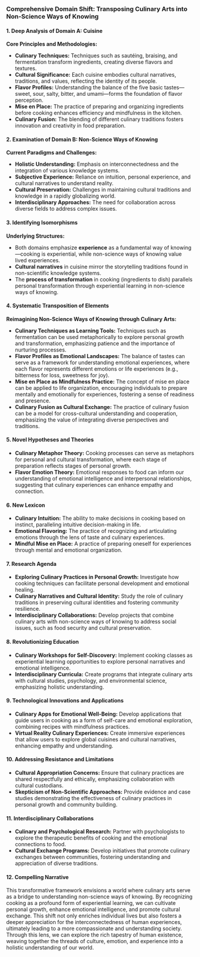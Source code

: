 ### Comprehensive Domain Shift: Transposing Culinary Arts into Non-Science Ways of Knowing

#### 1. Deep Analysis of Domain A: Cuisine

**Core Principles and Methodologies:**
- **Culinary Techniques:** Techniques such as sautéing, braising, and fermentation transform ingredients, creating diverse flavors and textures.
- **Cultural Significance:** Each cuisine embodies cultural narratives, traditions, and values, reflecting the identity of its people.
- **Flavor Profiles:** Understanding the balance of the five basic tastes—sweet, sour, salty, bitter, and umami—forms the foundation of flavor perception.
- **Mise en Place:** The practice of preparing and organizing ingredients before cooking enhances efficiency and mindfulness in the kitchen.
- **Culinary Fusion:** The blending of different culinary traditions fosters innovation and creativity in food preparation.

#### 2. Examination of Domain B: Non-Science Ways of Knowing

**Current Paradigms and Challenges:**
- **Holistic Understanding:** Emphasis on interconnectedness and the integration of various knowledge systems.
- **Subjective Experience:** Reliance on intuition, personal experience, and cultural narratives to understand reality.
- **Cultural Preservation:** Challenges in maintaining cultural traditions and knowledge in a rapidly globalizing world.
- **Interdisciplinary Approaches:** The need for collaboration across diverse fields to address complex issues.

#### 3. Identifying Isomorphisms

**Underlying Structures:**
- Both domains emphasize **experience** as a fundamental way of knowing—cooking is experiential, while non-science ways of knowing value lived experiences.
- **Cultural narratives** in cuisine mirror the storytelling traditions found in non-scientific knowledge systems.
- The **process of transformation** in cooking (ingredients to dish) parallels personal transformation through experiential learning in non-science ways of knowing.

#### 4. Systematic Transposition of Elements

**Reimagining Non-Science Ways of Knowing through Culinary Arts:**
- **Culinary Techniques as Learning Tools:** Techniques such as fermentation can be used metaphorically to explore personal growth and transformation, emphasizing patience and the importance of nurturing processes.
- **Flavor Profiles as Emotional Landscapes:** The balance of tastes can serve as a framework for understanding emotional experiences, where each flavor represents different emotions or life experiences (e.g., bitterness for loss, sweetness for joy).
- **Mise en Place as Mindfulness Practice:** The concept of mise en place can be applied to life organization, encouraging individuals to prepare mentally and emotionally for experiences, fostering a sense of readiness and presence.
- **Culinary Fusion as Cultural Exchange:** The practice of culinary fusion can be a model for cross-cultural understanding and cooperation, emphasizing the value of integrating diverse perspectives and traditions.

#### 5. Novel Hypotheses and Theories

- **Culinary Metaphor Theory:** Cooking processes can serve as metaphors for personal and cultural transformation, where each stage of preparation reflects stages of personal growth.
- **Flavor Emotion Theory:** Emotional responses to food can inform our understanding of emotional intelligence and interpersonal relationships, suggesting that culinary experiences can enhance empathy and connection.

#### 6. New Lexicon

- **Culinary Intuition:** The ability to make decisions in cooking based on instinct, paralleling intuitive decision-making in life.
- **Emotional Flavoring:** The practice of recognizing and articulating emotions through the lens of taste and culinary experiences.
- **Mindful Mise en Place:** A practice of preparing oneself for experiences through mental and emotional organization.

#### 7. Research Agenda

- **Exploring Culinary Practices in Personal Growth:** Investigate how cooking techniques can facilitate personal development and emotional healing.
- **Culinary Narratives and Cultural Identity:** Study the role of culinary traditions in preserving cultural identities and fostering community resilience.
- **Interdisciplinary Collaborations:** Develop projects that combine culinary arts with non-science ways of knowing to address social issues, such as food security and cultural preservation.

#### 8. Revolutionizing Education

- **Culinary Workshops for Self-Discovery:** Implement cooking classes as experiential learning opportunities to explore personal narratives and emotional intelligence.
- **Interdisciplinary Curricula:** Create programs that integrate culinary arts with cultural studies, psychology, and environmental science, emphasizing holistic understanding.

#### 9. Technological Innovations and Applications

- **Culinary Apps for Emotional Well-Being:** Develop applications that guide users in cooking as a form of self-care and emotional exploration, combining recipes with mindfulness practices.
- **Virtual Reality Culinary Experiences:** Create immersive experiences that allow users to explore global cuisines and cultural narratives, enhancing empathy and understanding.

#### 10. Addressing Resistance and Limitations

- **Cultural Appropriation Concerns:** Ensure that culinary practices are shared respectfully and ethically, emphasizing collaboration with cultural custodians.
- **Skepticism of Non-Scientific Approaches:** Provide evidence and case studies demonstrating the effectiveness of culinary practices in personal growth and community building.

#### 11. Interdisciplinary Collaborations

- **Culinary and Psychological Research:** Partner with psychologists to explore the therapeutic benefits of cooking and the emotional connections to food.
- **Cultural Exchange Programs:** Develop initiatives that promote culinary exchanges between communities, fostering understanding and appreciation of diverse traditions.

#### 12. Compelling Narrative

This transformative framework envisions a world where culinary arts serve as a bridge to understanding non-science ways of knowing. By recognizing cooking as a profound form of experiential learning, we can cultivate personal growth, enhance emotional intelligence, and promote cultural exchange. This shift not only enriches individual lives but also fosters a deeper appreciation for the interconnectedness of human experiences, ultimately leading to a more compassionate and understanding society. Through this lens, we can explore the rich tapestry of human existence, weaving together the threads of culture, emotion, and experience into a holistic understanding of our world.
